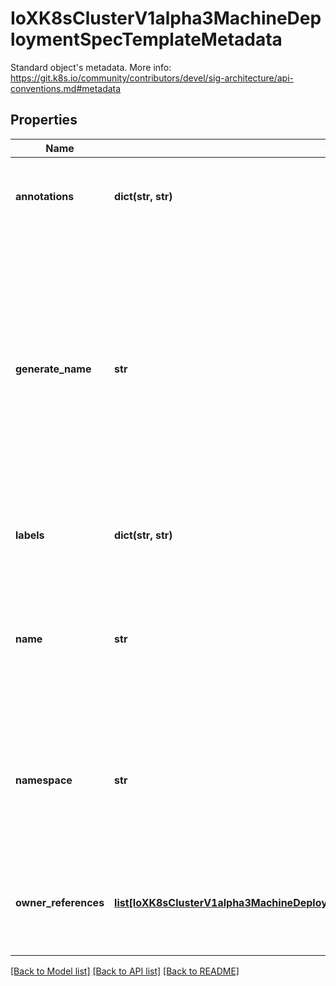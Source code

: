 # IoXK8sClusterV1alpha3MachineDeploymentSpecTemplateMetadata

Standard object's metadata. More info: https://git.k8s.io/community/contributors/devel/sig-architecture/api-conventions.md#metadata
## Properties
Name | Type | Description | Notes
------------ | ------------- | ------------- | -------------
**annotations** | **dict(str, str)** | Annotations is an unstructured key value map stored with a resource that may be set by external tools to store and retrieve arbitrary metadata. They are not queryable and should be preserved when modifying objects. More info: http://kubernetes.io/docs/user-guide/annotations | [optional] 
**generate_name** | **str** | GenerateName is an optional prefix, used by the server, to generate a unique name ONLY IF the Name field has not been provided. If this field is used, the name returned to the kubernetes.client will be different than the name passed. This value will also be combined with a unique suffix. The provided value has the same validation rules as the Name field, and may be truncated by the length of the suffix required to make the value unique on the server.   If this field is specified and the generated name exists, the server will NOT return a 409 - instead, it will either return 201 Created or 500 with Reason ServerTimeout indicating a unique name could not be found in the time allotted, and the kubernetes.client should retry (optionally after the time indicated in the Retry-After header).   Applied only if Name is not specified. More info: https://git.k8s.io/community/contributors/devel/sig-architecture/api-conventions.md#idempotency   Deprecated: This field has no function and is going to be removed in a next release. | [optional] 
**labels** | **dict(str, str)** | Map of string keys and values that can be used to organize and categorize (scope and select) objects. May match selectors of replication controllers and services. More info: http://kubernetes.io/docs/user-guide/labels | [optional] 
**name** | **str** | Name must be unique within a namespace. Is required when creating resources, although some resources may allow a kubernetes.client to request the generation of an appropriate name automatically. Name is primarily intended for creation idempotence and configuration definition. Cannot be updated. More info: http://kubernetes.io/docs/user-guide/identifiers#names   Deprecated: This field has no function and is going to be removed in a next release. | [optional] 
**namespace** | **str** | Namespace defines the space within each name must be unique. An empty namespace is equivalent to the \&quot;default\&quot; namespace, but \&quot;default\&quot; is the canonical representation. Not all objects are required to be scoped to a namespace - the value of this field for those objects will be empty.   Must be a DNS_LABEL. Cannot be updated. More info: http://kubernetes.io/docs/user-guide/namespaces   Deprecated: This field has no function and is going to be removed in a next release. | [optional] 
**owner_references** | [**list[IoXK8sClusterV1alpha3MachineDeploymentSpecTemplateMetadataOwnerReferences]**](IoXK8sClusterV1alpha3MachineDeploymentSpecTemplateMetadataOwnerReferences.md) | List of objects depended by this object. If ALL objects in the list have been deleted, this object will be garbage collected. If this object is managed by a controller, then an entry in this list will point to this controller, with the controller field set to true. There cannot be more than one managing controller.   Deprecated: This field has no function and is going to be removed in a next release. | [optional] 

[[Back to Model list]](../README.md#documentation-for-models) [[Back to API list]](../README.md#documentation-for-api-endpoints) [[Back to README]](../README.md)


